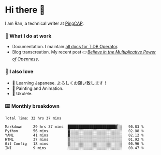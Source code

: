 # Hi there 👋

I am Ran, a technical writer at [PingCAP](https://pingcap.com/).

### 📝 What I do at work

- Documentation. I maintain [all docs for TiDB Operator](https://github.com/pingcap/docs-tidb-operator).
- Blog transcreation. My recent post 👉[*Believe in the Multiplicative Power of Openness*](https://pingcap.com/blog/believe-in-the-multiplicative-power-of-openness-open-source-community).

### 🤠 I also love

- 💬 Learning Japanese. よろしくお願い致します！
- 🎨 Painting and Animation.
- 🎵 Ukulele.

### ⌨️ Monthly breakdown

<!--START_SECTION:waka-->

```text
Total Time: 32 hrs 37 mins

Markdown     29 hrs 37 mins  ██████████████████████▓░░   90.83 %
Python       56 mins         ▓░░░░░░░░░░░░░░░░░░░░░░░░   02.88 %
YAML         41 mins         ▓░░░░░░░░░░░░░░░░░░░░░░░░   02.12 %
HTML         37 mins         ▒░░░░░░░░░░░░░░░░░░░░░░░░   01.92 %
Git Config   18 mins         ▒░░░░░░░░░░░░░░░░░░░░░░░░   00.96 %
INI          9 mins          ░░░░░░░░░░░░░░░░░░░░░░░░░   00.47 %
```

<!--END_SECTION:waka-->
